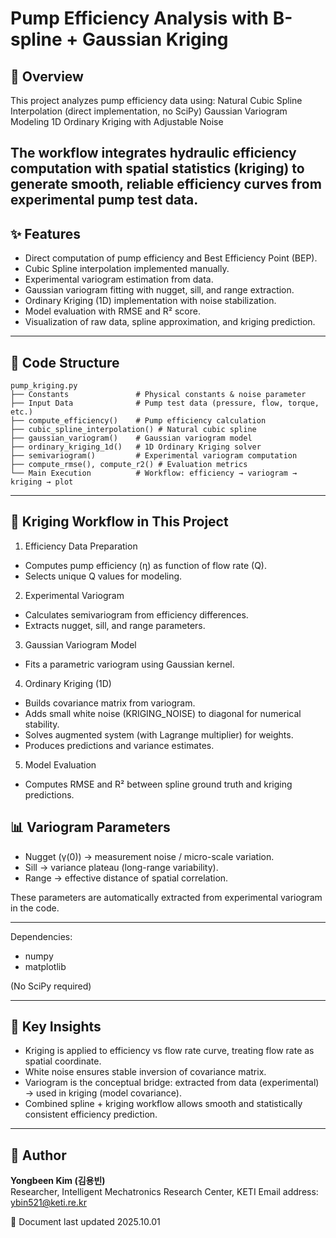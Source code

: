 # Pump Efficiency Analysis with B-spline + Gaussian Kriging
## 📌 Overview
This project analyzes pump efficiency data using:
Natural Cubic Spline Interpolation (direct implementation, no SciPy)
Gaussian Variogram Modeling
1D Ordinary Kriging with Adjustable Noise

The workflow integrates hydraulic efficiency computation with spatial statistics (kriging) to generate smooth, reliable efficiency curves from experimental pump test data.
---

## ✨ Features
- Direct computation of pump efficiency and Best Efficiency Point (BEP).
- Cubic Spline interpolation implemented manually.
- Experimental variogram estimation from data.
- Gaussian variogram fitting with nugget, sill, and range extraction.
- Ordinary Kriging (1D) implementation with noise stabilization.
- Model evaluation with RMSE and R² score.
- Visualization of raw data, spline approximation, and kriging prediction.

---

## 📂 Code Structure
```
pump_kriging.py
├── Constants               # Physical constants & noise parameter
├── Input Data              # Pump test data (pressure, flow, torque, etc.)
├── compute_efficiency()    # Pump efficiency calculation
├── cubic_spline_interpolation() # Natural cubic spline
├── gaussian_variogram()    # Gaussian variogram model
├── ordinary_kriging_1d()   # 1D Ordinary Kriging solver
├── semivariogram()         # Experimental variogram computation
├── compute_rmse(), compute_r2() # Evaluation metrics
└── Main Execution          # Workflow: efficiency → variogram → kriging → plot
```
---

## 🔑 Kriging Workflow in This Project

1) Efficiency Data Preparation
- Computes pump efficiency (η) as function of flow rate (Q).
- Selects unique Q values for modeling.

2) Experimental Variogram
- Calculates semivariogram from efficiency differences.
- Extracts nugget, sill, and range parameters.

3) Gaussian Variogram Model
- Fits a parametric variogram using Gaussian kernel.

4) Ordinary Kriging (1D)
- Builds covariance matrix from variogram.
- Adds small white noise (KRIGING_NOISE) to diagonal for numerical stability.
- Solves augmented system (with Lagrange multiplier) for weights.
- Produces predictions and variance estimates.

5) Model Evaluation
- Computes RMSE and R² between spline ground truth and kriging predictions.

## 📊 Variogram Parameters

- Nugget (γ(0)) → measurement noise / micro-scale variation.
- Sill → variance plateau (long-range variability).
- Range → effective distance of spatial correlation.


These parameters are automatically extracted from experimental variogram in the code.

---
Dependencies:

- numpy
- matplotlib

(No SciPy required)

---

## 📖 Key Insights

- Kriging is applied to efficiency vs flow rate curve, treating flow rate as spatial coordinate.
- White noise ensures stable inversion of covariance matrix.
- Variogram is the conceptual bridge: extracted from data (experimental) → used in kriging (model covariance).
- Combined spline + kriging workflow allows smooth and statistically consistent efficiency prediction.


---


## 👤 Author
**Yongbeen Kim (김용빈)**  
Researcher, Intelligent Mechatronics Research Center, KETI
Email address: ybin521@keti.re.kr


📅 Document last updated 2025.10.01

